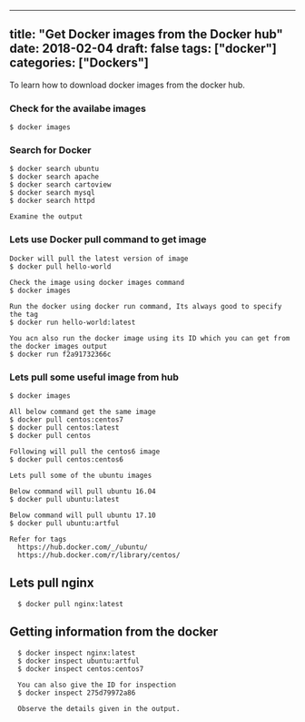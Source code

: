 
---
title: "Get Docker images from the Docker hub"
date: 2018-02-04
draft: false
tags: ["docker"]
categories: ["Dockers"]
---

To learn how to download docker images from the docker hub.

<!--more-->

### Check for the availabe images
    $ docker images

### Search for Docker
    $ docker search ubuntu
    $ docker search apache
    $ docker search cartoview
    $ docker search mysql
    $ docker search httpd

    Examine the output

### Lets use Docker pull command to get image
    Docker will pull the latest version of image
    $ docker pull hello-world

    Check the image using docker images command
    $ docker images

    Run the docker using docker run command, Its always good to specify the tag
    $ docker run hello-world:latest

    You acn also run the docker image using its ID which you can get from the docker images output
    $ docker run f2a91732366c

### Lets pull some useful image from hub
    $ docker images

    All below command get the same image
    $ docker pull centos:centos7
    $ docker pull centos:latest
    $ docker pull centos

    Following will pull the centos6 image
    $ docker pull centos:centos6

    Lets pull some of the ubuntu images

    Below command will pull ubuntu 16.04
    $ docker pull ubuntu:latest

    Below command will pull ubuntu 17.10
    $ docker pull ubuntu:artful  

    Refer for tags
      https://hub.docker.com/_/ubuntu/
      https://hub.docker.com/r/library/centos/

## Lets pull nginx
      $ docker pull nginx:latest

## Getting information from the docker
      $ docker inspect nginx:latest
      $ docker inspect ubuntu:artful
      $ docker inspect centos:centos7

      You can also give the ID for inspection
      $ docker inspect 275d79972a86

      Observe the details given in the output.
